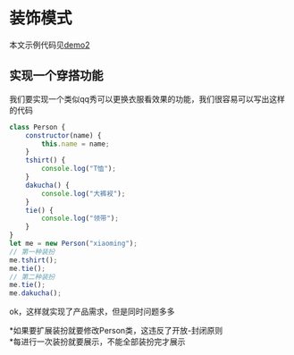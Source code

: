 # 装饰模式

本文示例代码见[demo2](../../demo/demo2.js)

## 实现一个穿搭功能

我们要实现一个类似qq秀可以更换衣服看效果的功能，我们很容易可以写出这样的代码

```javascript
class Person {
    constructor(name) {
        this.name = name;
    }
    tshirt() {
        console.log("T恤");
    }
    dakucha() {
        console.log("大裤衩");
    }
    tie() {
        console.log("领带");
    }
}
let me = new Person("xiaoming");
// 第一种装扮
me.tshirt();
me.tie();
// 第二种装扮
me.tie();
me.dakucha();
```

ok，这样就实现了产品需求，但是同时问题多多

*如果要扩展装扮就要修改Person类，这违反了开放-封闭原则  
*每进行一次装扮就要展示，不能全部装扮完才展示